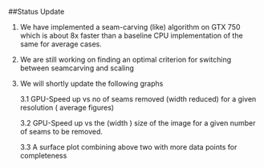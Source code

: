 ##Status Update

1. We have implemented a seam-carving (like) algorithm on GTX 750 which is about 8x faster than a baseline CPU implementation of the same for average cases.

2. We are still working on finding an optimal criterion for switching between seamcarving and scaling

3. We will shortly update the following graphs
 

    3.1 GPU-Speed up vs no of seams removed (width reduced) for a given resolution ( average figures)
    
    3.2 GPU-Speed up vs the (width ) size of the image for a given number of seams to be removed.
    
    3.3 A surface plot combining above two with more data points for completeness








